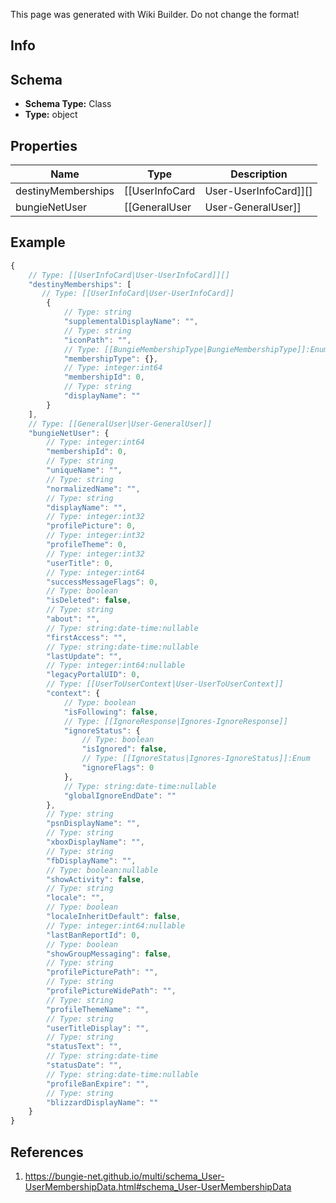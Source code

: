 <span class="wiki-builder">This page was generated with Wiki Builder. Do not change the format!</span>

## Info

## Schema
* **Schema Type:** Class
* **Type:** object

## Properties
Name | Type | Description
---- | ---- | -----------
destinyMemberships | [[UserInfoCard|User-UserInfoCard]][] | this allows you to see destiny memberships that are visible and linked to this account (regardless of whether or not they have characters on the world server)
bungieNetUser | [[GeneralUser|User-GeneralUser]] | 

## Example
```javascript
{
    // Type: [[UserInfoCard|User-UserInfoCard]][]
    "destinyMemberships": [
       // Type: [[UserInfoCard|User-UserInfoCard]]
        {
            // Type: string
            "supplementalDisplayName": "",
            // Type: string
            "iconPath": "",
            // Type: [[BungieMembershipType|BungieMembershipType]]:Enum
            "membershipType": {},
            // Type: integer:int64
            "membershipId": 0,
            // Type: string
            "displayName": ""
        }
    ],
    // Type: [[GeneralUser|User-GeneralUser]]
    "bungieNetUser": {
        // Type: integer:int64
        "membershipId": 0,
        // Type: string
        "uniqueName": "",
        // Type: string
        "normalizedName": "",
        // Type: string
        "displayName": "",
        // Type: integer:int32
        "profilePicture": 0,
        // Type: integer:int32
        "profileTheme": 0,
        // Type: integer:int32
        "userTitle": 0,
        // Type: integer:int64
        "successMessageFlags": 0,
        // Type: boolean
        "isDeleted": false,
        // Type: string
        "about": "",
        // Type: string:date-time:nullable
        "firstAccess": "",
        // Type: string:date-time:nullable
        "lastUpdate": "",
        // Type: integer:int64:nullable
        "legacyPortalUID": 0,
        // Type: [[UserToUserContext|User-UserToUserContext]]
        "context": {
            // Type: boolean
            "isFollowing": false,
            // Type: [[IgnoreResponse|Ignores-IgnoreResponse]]
            "ignoreStatus": {
                // Type: boolean
                "isIgnored": false,
                // Type: [[IgnoreStatus|Ignores-IgnoreStatus]]:Enum
                "ignoreFlags": 0
            },
            // Type: string:date-time:nullable
            "globalIgnoreEndDate": ""
        },
        // Type: string
        "psnDisplayName": "",
        // Type: string
        "xboxDisplayName": "",
        // Type: string
        "fbDisplayName": "",
        // Type: boolean:nullable
        "showActivity": false,
        // Type: string
        "locale": "",
        // Type: boolean
        "localeInheritDefault": false,
        // Type: integer:int64:nullable
        "lastBanReportId": 0,
        // Type: boolean
        "showGroupMessaging": false,
        // Type: string
        "profilePicturePath": "",
        // Type: string
        "profilePictureWidePath": "",
        // Type: string
        "profileThemeName": "",
        // Type: string
        "userTitleDisplay": "",
        // Type: string
        "statusText": "",
        // Type: string:date-time
        "statusDate": "",
        // Type: string:date-time:nullable
        "profileBanExpire": "",
        // Type: string
        "blizzardDisplayName": ""
    }
}

```

## References
1. https://bungie-net.github.io/multi/schema_User-UserMembershipData.html#schema_User-UserMembershipData
